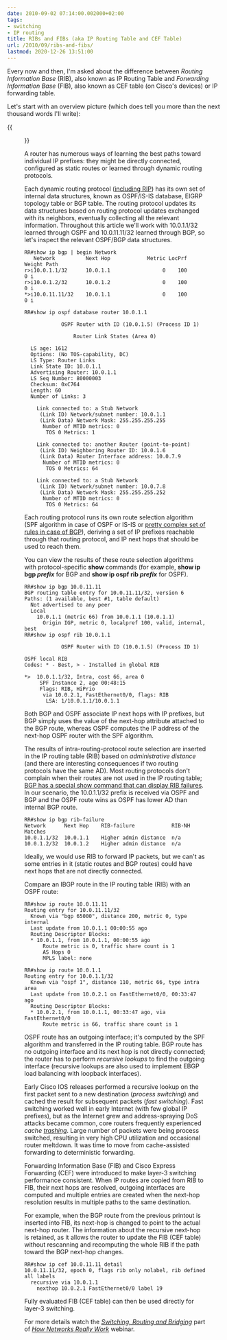 ```yaml
---
date: 2010-09-02 07:14:00.002000+02:00
tags:
- switching
- IP routing
title: RIBs and FIBs (aka IP Routing Table and CEF Table)
url: /2010/09/ribs-and-fibs/
lastmod: 2020-12-26 13:51:00
---
```

Every now and then, I'm asked about the difference between *Routing Information Base* (RIB), also known as IP Routing Table and *Forwarding Information Base* (FIB), also known as CEF table  (on Cisco's devices) or IP forwarding table.

Let's start with an overview picture (which does tell you more than the next thousand words I'll write):
<!--more-->
{{<figure src="/2010/09/s1600-RibFib.png" caption="Interaction between routing protocols, routing table, and forwarding table">}}

A router has numerous ways of learning the best paths toward individual IP prefixes: they might be directly connected, configured as static routes or learned through dynamic routing protocols.

Each dynamic routing protocol ([including RIP](/2008/08/rip-route-database/)) has its own set of internal data structures, known as OSPF/IS-IS database, EIGRP topology table or BGP table. The routing protocol updates its data structures based on routing protocol updates exchanged with its neighbors, eventually collecting all the relevant information. Throughout this article we'll work with 10.0.1.1/32 learned through OSPF and 10.0.11.11/32 learned through BGP, so let's inspect the relevant OSPF/BGP data structures.

``` {.code}
RR#show ip bgp | begin Network
   Network          Next Hop            Metric LocPrf Weight Path
r>i10.0.1.1/32      10.0.1.1                 0    100      0 i
r>i10.0.1.2/32      10.0.1.2                 0    100      0 i
*>i10.0.11.11/32    10.0.1.1                 0    100      0 i

RR#show ip ospf database router 10.0.1.1

            OSPF Router with ID (10.0.1.5) (Process ID 1)

                Router Link States (Area 0)

  LS age: 1612
  Options: (No TOS-capability, DC)
  LS Type: Router Links
  Link State ID: 10.0.1.1
  Advertising Router: 10.0.1.1
  LS Seq Number: 80000003
  Checksum: 0xC764
  Length: 60
  Number of Links: 3

    Link connected to: a Stub Network
     (Link ID) Network/subnet number: 10.0.1.1
     (Link Data) Network Mask: 255.255.255.255
      Number of MTID metrics: 0
       TOS 0 Metrics: 1

    Link connected to: another Router (point-to-point)
     (Link ID) Neighboring Router ID: 10.0.1.6
     (Link Data) Router Interface address: 10.0.7.9
      Number of MTID metrics: 0
       TOS 0 Metrics: 64

    Link connected to: a Stub Network
     (Link ID) Network/subnet number: 10.0.7.8
     (Link Data) Network Mask: 255.255.255.252
      Number of MTID metrics: 0
       TOS 0 Metrics: 64
```

Each routing protocol runs its own route selection algorithm (SPF algorithm in case of OSPF or IS-IS or [pretty complex set of rules in case of BGP](http://www.cisco.com/en/US/tech/tk365/technologies_tech_note09186a0080094431.shtml)), deriving a set of IP prefixes reachable through that routing protocol, and IP next hops that should be used to reach them. 

You can view the results of these route selection algorithms with protocol-specific **show** commands (for example, **show ip bgp _prefix_** for BGP and **show ip ospf rib _prefix_** for OSPF).

``` {.code}
RR#show ip bgp 10.0.11.11
BGP routing table entry for 10.0.11.11/32, version 6
Paths: (1 available, best #1, table default)
  Not advertised to any peer
  Local
    10.0.1.1 (metric 66) from 10.0.1.1 (10.0.1.1)
      Origin IGP, metric 0, localpref 100, valid, internal, best
RR#show ip ospf rib 10.0.1.1

            OSPF Router with ID (10.0.1.5) (Process ID 1)

OSPF local RIB
Codes: * - Best, > - Installed in global RIB

*>  10.0.1.1/32, Intra, cost 66, area 0
     SPF Instance 2, age 00:48:15
     Flags: RIB, HiPrio
      via 10.0.2.1, FastEthernet0/0, flags: RIB
       LSA: 1/10.0.1.1/10.0.1.1
```

Both BGP and OSPF associate IP next hops with IP prefixes, but BGP simply uses the value of the next-hop attribute attached to the BGP route, whereas OSPF computes the IP address of the next-hop OSPF router with the SPF algorithm.

The results of intra-routing-protocol route selection are inserted in the IP routing table (RIB) based on *administrative distance* (and there are interesting consequences if two routing protocols have the same AD). Most routing protocols don't complain when their routes are not used in the IP routing table; [BGP has a special show command that can display RIB failures](/2007/12/what-is-bgp-rib-failure/). In our scenario, the 10.0.1.1/32 prefix is received via OSPF and BGP and the OSPF route wins as OSPF has lower AD than internal BGP route.

``` {.code}
RR#show ip bgp rib-failure
Network      Next Hop    RIB-failure            RIB-NH Matches
10.0.1.1/32  10.0.1.1    Higher admin distance  n/a
10.0.1.2/32  10.0.1.2    Higher admin distance  n/a
```

Ideally, we would use RIB to forward IP packets, but we can't as some entries in it (static routes and BGP routes) could have next hops that are not directly connected.

Compare an IBGP route in the IP routing table (RIB) with an OSPF route:

``` {.code}
RR#show ip route 10.0.11.11
Routing entry for 10.0.11.11/32
  Known via "bgp 65000", distance 200, metric 0, type internal
  Last update from 10.0.1.1 00:00:55 ago
  Routing Descriptor Blocks:
  * 10.0.1.1, from 10.0.1.1, 00:00:55 ago
      Route metric is 0, traffic share count is 1
      AS Hops 0
      MPLS label: none

RR#show ip route 10.0.1.1
Routing entry for 10.0.1.1/32
  Known via "ospf 1", distance 110, metric 66, type intra area
  Last update from 10.0.2.1 on FastEthernet0/0, 00:33:47 ago
  Routing Descriptor Blocks:
  * 10.0.2.1, from 10.0.1.1, 00:33:47 ago, via FastEthernet0/0
      Route metric is 66, traffic share count is 1
```

OSPF route has an outgoing interface; it's computed by the SPF algorithm and transferred in the IP routing table. BGP route has no outgoing interface and its next hop is not directly connected; the router has to perform *recursive lookups* to find the outgoing interface (recursive lookups are also used to implement EBGP load balancing with loopback interfaces).

Early Cisco IOS releases performed a recursive lookup on the first packet sent to a new destination (*process switching*) and cached the result for subsequent packets (*fast switching*). Fast switching worked well in early Internet (with few global IP prefixes), but as the Internet grew and address-spraying DoS attacks became common, core routers frequently experienced *cache* [*trashing*](http://en.wikipedia.org/wiki/Thrashing_(computer_science)). Large number of packets were being process switched, resulting in very high CPU utilization and occasional router meltdown. It was time to move from cache-assisted forwarding to deterministic forwarding.

Forwarding Information Base (FIB) and Cisco Express Forwarding (CEF) were introduced to make layer-3 switching performance consistent. When IP routes are copied from RIB to FIB, their next hops are resolved, outgoing interfaces are computed and multiple entries are created when the next-hop resolution results in multiple paths to the same destination.

For example, when the BGP route from the previous printout is inserted into FIB, its next-hop is changed to point to the actual next-hop router. The information about the recursive next-hop is retained, as it allows the router to update the FIB (CEF table) without rescanning and recomputing the whole RIB if the path toward the BGP next-hop changes.

``` {.code}
RR#show ip cef 10.0.11.11 detail
10.0.11.11/32, epoch 0, flags rib only nolabel, rib defined all labels
  recursive via 10.0.1.1
    nexthop 10.0.2.1 FastEthernet0/0 label 19
```

Fully evaluated FIB (CEF table) can then be used directly for layer-3 switching.

For more details watch the *[Switching, Routing and Bridging](https://my.ipspace.net/bin/list?id=Net101#SWITCH)* part of *[How Networks Really Work](https://www.ipspace.net/How_Networks_Really_Work)* webinar.
